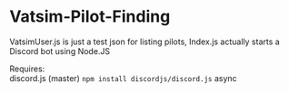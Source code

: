 # Vatsim-Pilot-Finding  
VatsimUser.js is just a test json for listing pilots, Index.js actually starts a Discord bot using Node.JS  

Requires:  
discord.js (master) `npm install discordjs/discord.js`
async 
